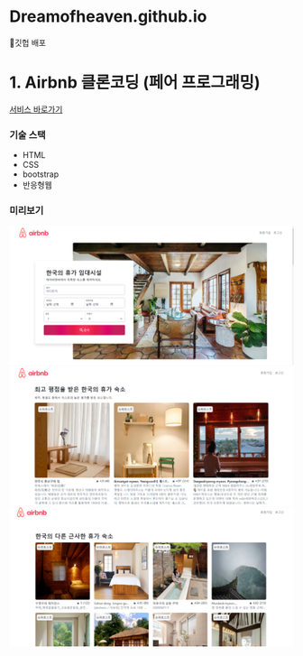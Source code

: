 # Dreamofheaven.github.io
🥨깃헙 배포

# 1. Airbnb 클론코딩 (페어 프로그래밍) 
[서비스 바로가기](https://dreamofheaven.github.io/01.%20airbnb_clone/main.html)
### 기술 스택
<ul>
  <li>HTML</li>
  <li>CSS</li>
  <li>bootstrap</li>
  <li>반응형웹</li>
</ul>

### 미리보기
<img src="readme_img/image01.png" alt="메인화면">
<img src="readme_img/image02.png" alt="메인화면">
<img src="readme_img/image03.png" alt="메인화면">
